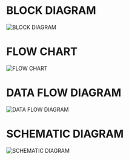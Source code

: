 # BLOCK DIAGRAM
![BLOCK DIAGRAM](https://user-images.githubusercontent.com/101441389/168409725-78be3e35-c938-49a4-bf29-c19559ac952a.PNG)

# FLOW CHART
![FLOW CHART](https://user-images.githubusercontent.com/101441389/168409750-640b35b0-10ad-4f81-8773-74af4d0dac88.png)

# DATA FLOW DIAGRAM
![DATA FLOW DIAGRAM](https://user-images.githubusercontent.com/101441389/168409806-ab9890ef-3acd-4468-bffd-76a2ae640d14.PNG)

# SCHEMATIC DIAGRAM
![SCHEMATIC DIAGRAM](https://user-images.githubusercontent.com/101441389/168409943-1009f5be-c135-460e-a514-7bbd8755a22d.PNG)



